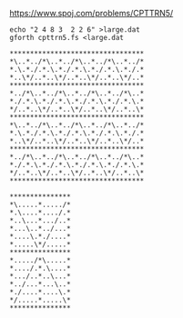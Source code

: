 https://www.spoj.com/problems/CPTTRN5/

    echo "2 4 8 3  2 2 6" >large.dat
    gforth cpttrn5.fs <large.dat

    *********************************
    *\..*../*\..*../*\..*../*\..*../*
    *.\.*./.*.\.*./.*.\.*./.*.\.*./.*
    *..\*/..*..\*/..*..\*/..*..\*/..*
    *********************************
    *../*\..*../*\..*../*\..*../*\..*
    *./.*.\.*./.*.\.*./.*.\.*./.*.\.*
    */..*..\*/..*..\*/..*..\*/..*..\*
    *********************************
    *\..*../*\..*../*\..*../*\..*../*
    *.\.*./.*.\.*./.*.\.*./.*.\.*./.*
    *..\*/..*..\*/..*..\*/..*..\*/..*
    *********************************
    *../*\..*../*\..*../*\..*../*\..*
    *./.*.\.*./.*.\.*./.*.\.*./.*.\.*
    */..*..\*/..*..\*/..*..\*/..*..\*
    *********************************

    ***************
    *\.....*...../*
    *.\....*..../.*
    *..\...*.../..*
    *...\..*../...*
    *....\.*./....*
    *.....\*/.....*
    ***************
    *...../*\.....*
    *..../.*.\....*
    *.../..*..\...*
    *../...*...\..*
    *./....*....\.*
    */.....*.....\*
    ***************

